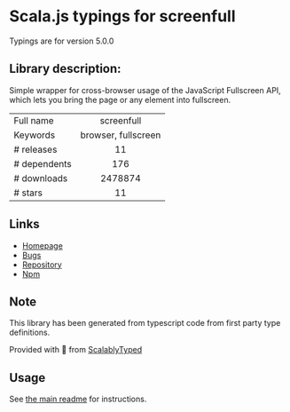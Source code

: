 
# Scala.js typings for screenfull

Typings are for version 5.0.0

## Library description:
Simple wrapper for cross-browser usage of the JavaScript Fullscreen API, which lets you bring the page or any element into fullscreen.

|                    |                 |
| ------------------ | :-------------: |
| Full name          | screenfull |
| Keywords           | browser, fullscreen |
| # releases         | 11 |
| # dependents       | 176 |
| # downloads        | 2478874 |
| # stars            | 11 |

## Links
- [Homepage](https://github.com/sindresorhus/screenfull.js#readme)
- [Bugs](https://github.com/sindresorhus/screenfull.js/issues)
- [Repository](https://github.com/sindresorhus/screenfull.js)
- [Npm](https://www.npmjs.com/package/screenfull)
    


## Note
This library has been generated from typescript code from first party type definitions.

Provided with :purple_heart: from [ScalablyTyped](https://github.com/oyvindberg/ScalablyTyped)

## Usage
See [the main readme](../../readme.md) for instructions.


